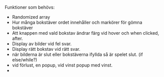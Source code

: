 Funktioner som behövs:
- Randomized array
- Hur många bokstäver ordet innehåller och markörer för gömna bokstäver
- Att knappen med vald bokstav ändrar färg vid hover och when clicked, after.
- Display av bilder vid fel svar.
- Display rätt bokstav vid rätt svar.
- när bilderna är slut eller bokstäverna ifyllda så är spelet slut. (if else/while?)
- vid förlust, en popup, vid vinst popup med vinst.
- 
